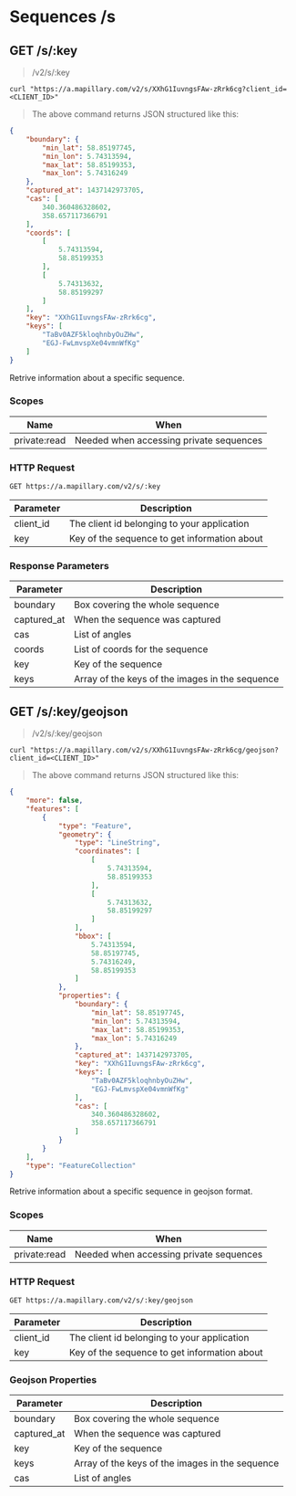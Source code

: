 # Sequences /s

## GET  /s/:key

> /v2/s/:key

```curl
curl "https://a.mapillary.com/v2/s/XXhG1IuvngsFAw-zRrk6cg?client_id=<CLIENT_ID>"
```

> The above command returns JSON structured like this:

```json
{
    "boundary": {
        "min_lat": 58.85197745,
        "min_lon": 5.74313594,
        "max_lat": 58.85199353,
        "max_lon": 5.74316249
    },
    "captured_at": 1437142973705,
    "cas": [
        340.360486328602,
        358.657117366791
    ],
    "coords": [
        [
            5.74313594,
            58.85199353
        ],
        [
            5.74313632,
            58.85199297
        ]
    ],
    "key": "XXhG1IuvngsFAw-zRrk6cg",
    "keys": [
        "TaBv0AZF5kloqhnbyOuZHw",
        "EGJ-FwLmvspXe04vmnWfKg"
    ]
}
```

Retrive information about a specific sequence.

### Scopes

Name | When
-----|-----
private:read | Needed when accessing private sequences

### HTTP Request

`GET https://a.mapillary.com/v2/s/:key`

Parameter | Description
--------- | -----------
client_id | The client id belonging to your application
key | Key of the sequence to get information about

### Response Parameters

Parameter | Description
--------- | -----------
boundary | Box covering the whole sequence
captured_at | When the sequence was captured
cas | List of angles
coords | List of coords for the sequence
key | Key of the sequence
keys | Array of the keys of the images in the sequence

## GET  /s/:key/geojson

> /v2/s/:key/geojson

```curl
curl "https://a.mapillary.com/v2/s/XXhG1IuvngsFAw-zRrk6cg/geojson?client_id=<CLIENT_ID>"
```

> The above command returns JSON structured like this:

```json
{
    "more": false,
    "features": [
        {
            "type": "Feature",
            "geometry": {
                "type": "LineString",
                "coordinates": [
                    [
                        5.74313594,
                        58.85199353
                    ],
                    [
                        5.74313632,
                        58.85199297
                    ]
                ],
                "bbox": [
                    5.74313594,
                    58.85197745,
                    5.74316249,
                    58.85199353
                ]
            },
            "properties": {
                "boundary": {
                    "min_lat": 58.85197745,
                    "min_lon": 5.74313594,
                    "max_lat": 58.85199353,
                    "max_lon": 5.74316249
                },
                "captured_at": 1437142973705,
                "key": "XXhG1IuvngsFAw-zRrk6cg",
                "keys": [
                    "TaBv0AZF5kloqhnbyOuZHw",
                    "EGJ-FwLmvspXe04vmnWfKg"
                ],
                "cas": [
                    340.360486328602,
                    358.657117366791
                ]
            }
        }
    ],
    "type": "FeatureCollection"
}
```

Retrive information about a specific sequence in geojson format.

### Scopes

Name | When
-----|-----
private:read | Needed when accessing private sequences

### HTTP Request

`GET https://a.mapillary.com/v2/s/:key/geojson`

Parameter | Description
--------- | -----------
client_id | The client id belonging to your application
key | Key of the sequence to get information about

### Geojson Properties

Parameter | Description
--------- | -----------
boundary | Box covering the whole sequence
captured_at | When the sequence was captured
key | Key of the sequence
keys | Array of the keys of the images in the sequence
cas | List of angles
